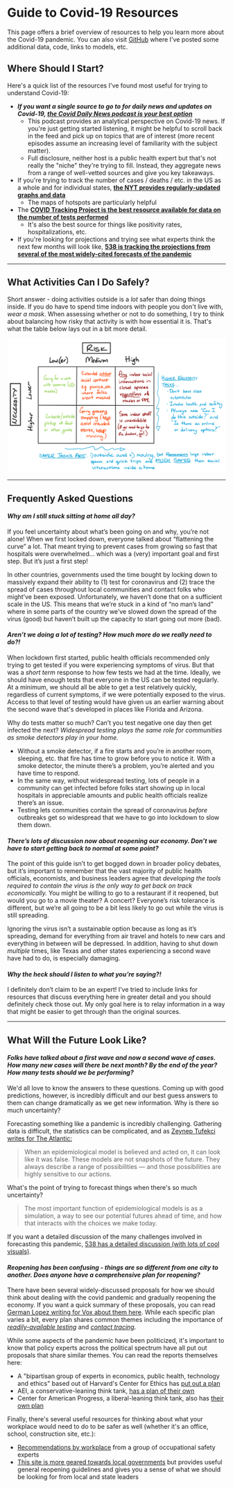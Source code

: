 # Guide to Covid-19 Resources

This page offers a brief overview of resources to help you learn more about the Covid-19 pandemic. You can also visit [GitHub](https://github.com/mackaytc/covid-resources) where I've posted some additional data, code, links to models, etc. 

## Where Should I Start? 

Here's a quick list of the resources I've found most useful for trying to understand Covid-19:
 * ___If you want a single source to go to for daily news and updates on Covid-19,  [the Covid Daily News podcast is your best option](https://omny.fm/shows/the-coronavirus-daily-podcast-the-most-important-n)___
    *  This podcast provides an analytical perspective on Covid-19 news. If you're just getting started listening, it might be helpful to scroll back in the feed and pick up on topics that are of interest (more recent episodes assume an increasing level of familiarity with the subject matter).
    * Full disclosure, neither host is a public health expert but that's not really the "niche" they're trying to fill. Instead, they aggregate news from a range of well-vetted sources and give you key takeaways.
 * If you're trying to track the number of cases / deaths / etc. in the US as a whole and for individual states, __[the NYT provides regularly-updated graphs and data](https://www.nytimes.com/interactive/2020/us/coronavirus-us-cases.html)__
    * The maps of hotspots are particularly helpful
 * The __[COVID Tracking Project is the best resource available for data on the number of tests performed](https://covidtracking.com/)__ 
    * It's also the best source for things like positivity rates, hospitalizations, etc.
 * If you're looking for projections and trying see what experts think the next few months will look like, __[538 is tracking the projections from several of the most widely-cited forecasts of the pandemic](https://projects.fivethirtyeight.com/covid-forecasts)__

___

## What Activities Can I Do Safely?

Short answer - doing activities outside is a _lot_ safer than doing things inside. If you do have to spend time indoors with people you don't live with, _wear a mask_. When assessing whether or not to do something, I try to think about balancing how risky that activity is with how essential it is. That's what the table below lays out in a bit more detail. 

![A simple framework for thinking about the risks of various activities](https://github.com/mackaytc/covid-resources/raw/master/docs/covid-risk-grid.png)

___

##  Frequently Asked Questions

#### _Why am I still stuck sitting at home all day?_

If you feel uncertainty about what’s been going on and why, you’re not alone! When we first locked down, everyone talked about “flattening the curve” a lot. That meant trying to prevent cases from growing so fast that hospitals were overwhelmed... which was a (very) important goal and first step. But it’s just a first step!

In other countries, governments used the time bought by locking down to massively expand their ability to (1) test for coronavirus and (2) trace the spread of cases throughout local communities and contact folks who might’ve been exposed. Unfortunately, we haven’t done that on a sufficient scale in the US. This means that we’re stuck in a kind of “no man’s land” where in some parts of the country we’ve slowed down the spread of the virus (good) but haven’t built up the capacity to start going out more (bad). 

####  _Aren’t we doing a lot of testing? How much more do we really need to do?!_

When lockdown first started, public health officials recommended only trying to get tested if you were experiencing symptoms of virus. But that was a _short term_ response to how few tests we had at the time. Ideally, we should have enough tests that everyone in the US can be tested regularly. At a minimum, we should all be able to get a test relatively quickly, regardless of current symptoms, if we were potentially exposed to the virus. Access to that level of testing would have given us an earlier warning about the second wave that's developed in places like Florida and Arizona.
 
 Why do tests matter so much? Can’t you test negative one day then get infected the next? _Widespread testing plays the same role for communities as smoke detectors play in your home._ 
 * Without a smoke detector, if a fire starts and you’re in another room, sleeping, etc. that fire has time to grow before you to notice it. With a smoke detector, the minute there’s a problem, you’re alerted and you have time to respond.
 * In the same way, without widespread testing, lots of people in a community can get infected before folks start showing up in local hospitals in appreciable amounts and public health officials realize there’s an issue.
 * Testing lets communities contain the spread of coronavirus _before_ outbreaks get so widespread that we have to go into lockdown to slow them down.

#### _There’s lots of discussion now about reopening our economy. Don’t we have to start getting back to normal at some point?_

The point of this guide isn’t to get bogged down in broader policy debates, but it’s important to remember that the vast majority of public health officials, economists, and business leaders agree that _developing the tools required to contain the virus is the only way to get back on track economically._ You might be willing to go to a restaurant if it reopened, but would you go to a movie theater? A concert? Everyone’s risk tolerance is different, but we’re all going to be a bit less likely to go out while the virus is still spreading.
 
Ignoring the virus isn’t a sustainable option because as long as it’s spreading, demand for everything from air travel and hotels to new cars and everything in between will be depressed. In addition, having to shut down _multiple_ times, like Texas and other states experiencing a second wave have had to do, is especially damaging. 
 
#### _Why the heck should I listen to what you’re saying?!_

I definitely don’t claim to be an expert! I’ve tried to include links for resources that discuss everything here in greater detail and you should definitely check those out. My only goal here is to relay information in a way that might be easier to get through than the original sources. 

___

## What Will the Future Look Like?

#### _Folks have talked about a first wave and now a second wave of cases. How many new cases will there be next month? By the end of the year? How many tests should we be performing?_ 

We'd all love to know the answers to these questions. Coming up with good predictions, however, is incredibly difficult and our best guess answers to them can change dramatically as we get new information. Why is there so much uncertainty?

Forecasting something like a pandemic is incredibly challenging. Gathering data is difficult, the statistics can be complicated, and as [Zeynep Tufekci writes for The Atlantic:](https://www.theatlantic.com/technology/archive/2020/04/coronavirus-models-arent-supposed-be-right/609271/)

> When an epidemiological model is believed and acted on, it can look like it was false. These models are not snapshots of the future. They always describe a range of possibilities — and those possibilities are highly sensitive to our actions. 

What's the point of trying to forecast things when there's so much uncertainty?

> The most important function of epidemiological models is as a simulation, a way to see our potential futures ahead of time, and how that interacts with the choices we make today. 

If you want a detailed discussion of the many challenges involved in forecasting this pandemic, [538 has a detailed discussion (with lots of cool visuals)](https://fivethirtyeight.com/features/why-its-so-freaking-hard-to-make-a-good-covid-19-model/). 

#### _Reopening has been confusing - things are so different from one city to another. Does anyone have a comprehensive plan for reopening?_ 

There have been several widely-discussed proposals for how we should think about dealing with the covid pandemic and gradually reopening the economy. If you want a quick summary of these proposals, you can read [German Lopez writing for Vox about them here](https://www.vox.com/2020/4/14/21218074/coronavirus-plans-social-distancing-end-reopen-economy). While each specific plan varies a bit, every plan shares common themes including the importance of [_readily-available testing_](https://www.heart.org/en/news/2020/04/02/covid-19-science-why-testing-is-so-important) and [_contact tracing_](https://www.vox.com/2020/5/4/21242825/coronavirus-covid-19-contact-tracing-jobs-apps).

While some aspects of the pandemic have been politicized, it's important to know that policy experts across the political spectrum have all put out proposals that share similar themes. You can read the reports themselves here:
 * A "bipartisan group of experts in economics, public health, technology and ethics" based out of Harvard's Center for Ethics has [put out a plan](https://ethics.harvard.edu/covid-19-response)
 * AEI, a conservative-leaning think tank, [has a plan of their own](https://www.aei.org/research-products/report/national-coronavirus-response-a-road-map-to-reopening/)
 * Center for American Progress, a liberal-leaning think tank, also has [their own plan](https://www.americanprogress.org/issues/healthcare/news/2020/04/03/482613/national-state-plan-end-coronavirus-crisis/)
 
Finally, there's several useful resources for thinking about what your workplace would need to do to be safer as well (whether it's an office, school, construction site, etc.):
 * [Recommendations by workplace](https://www.backtoworksafely.org) from a group of occupational safety experts
 * [This site is more geared towards local governments](https://covidlocal.org) but provides useful general reopening guidelines and gives you a sense of what we should be looking for from local and state leaders 

